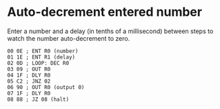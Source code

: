 # Auto-decrement entered number

Enter a number and a delay (in tenths of a millisecond) between steps to watch the number auto-decrement to zero. 

```assembly
00 0E ; ENT R0 (number)
01 1E ; ENT R1 (delay)
02 0D ; LOOP: DEC R0
03 09 ; OUT R0
04 1F ; DLY R0
05 C2 ; JNZ 02
06 90 ; OUT R0 (output 0)
07 1F ; DLY R0
08 88 ; JZ 08 (halt)
```